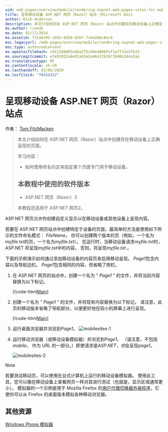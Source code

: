 ```yaml
---
uid: web-pages/overview/mobile/rendering-aspnet-web-pages-sites-for-mobile-devices
title: 呈现移动设备 ASP.NET 网页（Razor）站点 |Microsoft Docs
author: Rick-Anderson
description: 本文介绍如何在 ASP.NET 网页（Razor）站点中创建将在移动设备上正确呈现的页面。 你将学习的内容：操作方法 。
ms.author: riande
ms.date: 02/17/2014
ms.assetid: f15ab392-c05e-4269-83bf-7c6d2b8c8ec8
msc.legacyurl: /web-pages/overview/mobile/rendering-aspnet-web-pages-sites-for-mobile-devices
msc.type: authoredcontent
ms.openlocfilehash: c012348d65e48a275cb0e4808fef2a7f31e5fb33
ms.sourcegitcommit: e7e91932a6e91a63e2e46417626f39d6b244a3ab
ms.translationtype: MT
ms.contentlocale: zh-CN
ms.lasthandoff: 03/06/2020
ms.locfileid: "78454352"
---
```

# <a name="rendering-aspnet-web-pages-razor-sites-for-mobile-devices"></a>呈现移动设备 ASP.NET 网页（Razor）站点

作者： [Tom FitzMacken](https://github.com/tfitzmac)

> 本文介绍如何在 ASP.NET 网页（Razor）站点中创建将在移动设备上正确呈现的页面。
> 
> 学习内容：
> 
> - 如何使用命名约定来指定某个页面专门用于移动设备。
>   
> 
> ## <a name="software-versions-used-in-the-tutorial"></a>本教程中使用的软件版本
> 
> 
> - ASP.NET 网页（Razor）3
>   
> 
> 本教程还适用于 ASP.NET 网页2。

ASP.NET 网页允许你创建自定义显示以在移动设备或其他设备上呈现内容。

若要在 ASP.NET 网页站点中创建特定于设备的页面，最简单的方法是使用如下所示的文件命名模式： *FileName。* 你可以创建两个版本的页（例如，一个名为*myfile.txt*的页，一个名为*myfile.txt*）。 在运行时，当移动设备请求*myfile.txt*时，ASP.NET 将呈现*myfile.txt*中的内容。 否则，将呈现*myfile.txt* 。

下面的示例演示如何通过添加移动设备的内容页来启用移动呈现。 *Page1*包含内容以及导航边栏。 *Page1*包含相同的内容，但省略了侧栏。

1. 在 ASP.NET 网页的站点中，创建一个名为 " *Page1* " 的文件，并将当前内容替换为以下标记。

    [!code-html[Main](rendering-aspnet-web-pages-sites-for-mobile-devices/samples/sample1.html)]
2. 创建一个名为 " *Page1* " 的文件，并将现有内容替换为以下标记。 请注意，此页的移动版本省略了导航部分，以便更好地在较小的屏幕上进行呈现。

    [!code-html[Main](rendering-aspnet-web-pages-sites-for-mobile-devices/samples/sample2.html)]
3. 运行桌面浏览器并浏览到*Page1*。 ![mobilesites-1](rendering-aspnet-web-pages-sites-for-mobile-devices/_static/image1.png)
4. 运行移动浏览器（或移动设备模拟器）并浏览到*Page1。* （请注意，不包括*mobile。* 作为 URL 的一部分。）即使请求是*ASP.NET，也*会呈现*page1*。

    ![mobilesites-2](rendering-aspnet-web-pages-sites-for-mobile-devices/_static/image2.png)

> [!NOTE]
> 若要测试移动页，可以使用在台式计算机上运行的移动设备模拟器。 使用此工具，您可以像在移动设备上查看网页一样对其进行测试（也就是，显示区域通常更小）。 模拟器的一个示例是用于 Mozilla Firefox 的[用户代理切换器外接程序](http://addons.mozilla.org/firefox/addon/user-agent-switcher/)，它使你可以从 Firefox 的桌面版本模拟各种移动浏览器。

<a id="Additional_Resources"></a>
## <a name="additional-resources"></a>其他资源

[Windows Phone 模拟器](https://msdn.microsoft.com/library/ff402563(v=VS.92).aspx)
